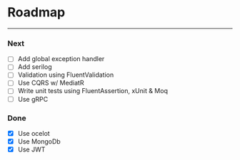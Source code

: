 # Roadmap
---

### Next
- [ ] Add global exception handler
- [ ] Add serilog
- [ ] Validation using FluentValidation
- [ ] Use CQRS w/ MediatR
- [ ] Write unit tests using FluentAssertion, xUnit & Moq
- [ ] Use gRPC

### Done
- [x] Use ocelot
- [x] Use MongoDb
- [x] Use JWT
